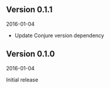 ## Version 0.1.1
2016-01-04

* Update Conjure version dependency

## Version 0.1.0
2016-01-04

Initial release
